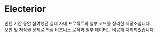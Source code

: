 # Electerior #
인턴 기간 동안 참여했던 실제 사내 프로젝트의 일부 코드를 정리한 저장소입니다. <br>
보안 및 저작권 문제로 핵심 비즈니스 로직과 일부 데이터는 비공개 처리되었습니다.
